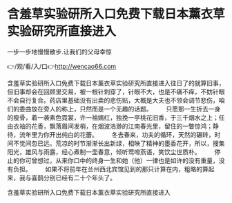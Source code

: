 # 含羞草实验研所入口免费下载日本薰衣草实验研究所直接进入
一步一步地慢慢散步.让我们的父母幸惊

👉/观/看/入/口👉http://wencao66.com

含羞草实验研所入口免费下载日本薰衣草实验研究所直接进入往日了的就算旧事，但旧事却会在回顾里交易，被一根针刺穿了，针眼不大，也是不痛不痒，不妨针眼不会自行复合。药店里基础没有出卖的悲伤贴，大概是大夫也不领会调节悲伤，咱们的委曲放在旁人的称上，只然而是一个无趣的话题。
　　只愿那一生折去一身的瘦骨，着一袭素色霓裳，许一袖嫣红，独挽一亭桃花旧香，于三千烟水之上；任由衣袖的花香，飘落眉间发梢，在烟波浩渺的江南春光里，留住的一瞥惊鸿；静待，流年里为你开出纯白的花蕾。
　　冬去春来，功夫的循环，天然的碾转，时间不觉间忽已远。荒凉的时节渐渐长出新绿，相映了精神的墨香花开，所以，搜集阳光，雄风与雨露，经心煮制一壶春意，倾听莺啼燕语，笑饮尘世质朴。
　　停止的你可曾想过，从来你口中的终身一生和她（他）一律也是如许的没有重量，没有负担。
　　如果不将前年在兰州西北宾馆见到的那只计算在内，粗略的算起来，我与喜鹊分别已经有二十个年头了。

含羞草实验研所入口免费下载日本薰衣草实验研究所直接进入
